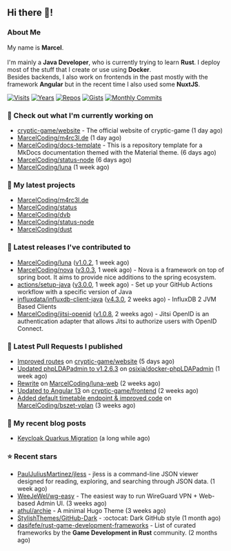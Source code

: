 ## Hi there 👋!




### About Me

My name is **Marcel**.
<br><br>
I'm mainly a **Java Developer**, who is currently trying to learn **Rust**. I deploy most of the stuff that I create or use using **Docker**.
<br>
Besides backends, I also work on frontends in the past mostly with the framework **Angular** but in the recent time I also used some **NuxtJS**. 

[![Visits](https://badges.pufler.dev/visits/MarcelCoding/MarcelCoding?style=flat-square&color=black&logo=github)](https://github.com/MarcelCoding)
[![Years](https://badges.pufler.dev/years/MarcelCoding?style=flat-square&color=black&logo=github)](https://github.com/MarcelCoding)
[![Repos](https://badges.pufler.dev/repos/MarcelCoding?style=flat-square&color=black&logo=github)](https://github.com/MarcelCoding?tab=repositories)
[![Gists](https://badges.pufler.dev/gists/MarcelCoding?style=flat-square&color=black&logo=github)](https://gist.github.com/MarcelCoding)
[![Monthly Commits](https://badges.pufler.dev/commits/monthly/MarcelCoding?style=flat-square&color=black&logo=github)](https://github.com/MarcelCoding)

### 👷 Check out what I'm currently working on

- [cryptic-game/website](https://github.com/cryptic-game/website) - The official website of cryptic-game (1 day ago)
- [MarcelCoding/m4rc3l.de](https://github.com/MarcelCoding/m4rc3l.de) (1 day ago)
- [MarcelCoding/docs-template](https://github.com/MarcelCoding/docs-template) - This is a repository template for a MkDocs documentation themed with the Material theme. (6 days ago)
- [MarcelCoding/status-node](https://github.com/MarcelCoding/status-node) (6 days ago)
- [MarcelCoding/luna](https://github.com/MarcelCoding/luna) (1 week ago)

### 🌱 My latest projects

- [MarcelCoding/m4rc3l.de](https://github.com/MarcelCoding/m4rc3l.de)
- [MarcelCoding/status](https://github.com/MarcelCoding/status)
- [MarcelCoding/dvb](https://github.com/MarcelCoding/dvb)
- [MarcelCoding/status-node](https://github.com/MarcelCoding/status-node)
- [MarcelCoding/dust](https://github.com/MarcelCoding/dust)

### 🔭 Latest releases I've contributed to

- [MarcelCoding/luna](https://github.com/MarcelCoding/luna) ([v1.0.2](https://github.com/MarcelCoding/luna/releases/tag/v1.0.2), 1 week ago)
- [MarcelCoding/nova](https://github.com/MarcelCoding/nova) ([v3.0.3](https://github.com/MarcelCoding/nova/releases/tag/v3.0.3), 1 week ago) - Nova is a framework on top of spring boot. It aims to provide nice additions to the spring ecosystem.
- [actions/setup-java](https://github.com/actions/setup-java) ([v3.0.0](https://github.com/actions/setup-java/releases/tag/v3.0.0), 1 week ago) - Set up your GitHub Actions workflow with a specific version of Java
- [influxdata/influxdb-client-java](https://github.com/influxdata/influxdb-client-java) ([v4.3.0](https://github.com/influxdata/influxdb-client-java/releases/tag/v4.3.0), 2 weeks ago) - InfluxDB 2 JVM Based Clients
- [MarcelCoding/jitsi-openid](https://github.com/MarcelCoding/jitsi-openid) ([v1.0.8](https://github.com/MarcelCoding/jitsi-openid/releases/tag/v1.0.8), 2 weeks ago) - Jitsi OpenID is an authentication adapter that allows Jitsi to authorize users with OpenID Connect.

### 🔨 Latest Pull Requests I published

- [Improved routes](https://github.com/cryptic-game/website/pull/352) on [cryptic-game/website](https://github.com/cryptic-game/website) (5 days ago)
- [Updated phpLDAPadmin to v1.2.6.3](https://github.com/osixia/docker-phpLDAPadmin/pull/95) on [osixia/docker-phpLDAPadmin](https://github.com/osixia/docker-phpLDAPadmin) (1 week ago)
- [Rewrite](https://github.com/MarcelCoding/luna-web/pull/231) on [MarcelCoding/luna-web](https://github.com/MarcelCoding/luna-web) (2 weeks ago)
- [Updated to Angular 13](https://github.com/cryptic-game/frontend/pull/314) on [cryptic-game/frontend](https://github.com/cryptic-game/frontend) (2 weeks ago)
- [Added default timetable endpoint &amp; improved code](https://github.com/MarcelCoding/bszet-vplan/pull/91) on [MarcelCoding/bszet-vplan](https://github.com/MarcelCoding/bszet-vplan) (3 weeks ago)

### 📜 My recent blog posts

- [Keycloak Quarkus Migration](https://m4rc3l.de/blog/keycloak-quarkus-migration) (a long while ago)

### ⭐ Recent stars

- [PaulJuliusMartinez/jless](https://github.com/PaulJuliusMartinez/jless) - jless is a command-line JSON viewer designed for reading, exploring, and searching through JSON data. (1 week ago)
- [WeeJeWel/wg-easy](https://github.com/WeeJeWel/wg-easy) - The easiest way to run WireGuard VPN &#43; Web-based Admin UI. (3 weeks ago)
- [athul/archie](https://github.com/athul/archie) - A minimal Hugo Theme (3 weeks ago)
- [StylishThemes/GitHub-Dark](https://github.com/StylishThemes/GitHub-Dark) - :octocat: Dark GitHub style (1 month ago)
- [dasifefe/rust-game-development-frameworks](https://github.com/dasifefe/rust-game-development-frameworks) - List of curated frameworks by the **Game Development in Rust** community. (2 months ago)

